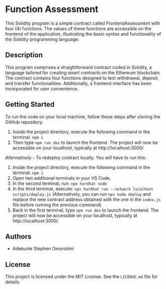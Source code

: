 # Function Assessment

This Solidity program is a simple contract called FrontendAssessment with four (4) functions. The values of these functions are accessible on the frontend of the application, illustrating the basic syntax and functionality of the Solidity programming language.

## Description

This program comprises a straightforward contract coded in Solidity, a language tailored for creating smart contracts on the Ethereum blockchain. The contract contains four functions designed to test withdrawal, deposit, and transfer functionalities. Additionally, a frontend interface has been incorporated for user convenience.

## Getting Started

To run the code on your local machine, follow these steps after cloning the GitHub repository:

1. Inside the project directory, execute the following command in the terminal: `npm i`
2. Then type `npm run dev` to launch the frontend. The project will now be accessible on your localhost, typically at http://localhost:3000/

*Alternatively* - To redeploy contract locally. You will have to run this:
1. Inside the project directory, execute the following command in the terminal: `npm i`
2. Open two additional terminals in your VS Code.
3. In the second terminal, run: `npx hardhat node`
4. In the third terminal, execute: `npx hardhat run --network localhost scripts/deploy.js` (Alternatively, you can run `npx node deploy` and replace the new contract address obtained with the one in the `index.js` file before running the previous command)
5. Back in the first terminal, type `npm run dev` to launch the frontend. The project will now be accessible on your localhost, typically at http://localhost:3000/


## Authors

- Adekunle Stephen Omorotimi

## License

This project is licensed under the MIT License. See the `LICENSE.md` file for details.
